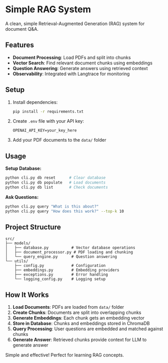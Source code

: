 # Simple RAG System

A clean, simple Retrieval-Augmented Generation (RAG) system for document Q&A.

## Features

- **Document Processing**: Load PDFs and split into chunks
- **Vector Search**: Find relevant document chunks using embeddings
- **Question Answering**: Generate answers using retrieved context
- **Observability**: Integrated with Langtrace for monitoring

## Setup

1. Install dependencies:
   ```bash
   pip install -r requirements.txt
   ```

2. Create `.env` file with your API key:
   ```
   OPENAI_API_KEY=your_key_here
   ```

3. Add your PDF documents to the `data/` folder

## Usage

**Setup Database:**
```bash
python cli.py db reset      # Clear database
python cli.py db populate   # Load documents
python cli.py db list       # Check documents
```

**Ask Questions:**
```bash
python cli.py query "What is this about?"
python cli.py query "How does this work?" --top-k 10
```

## Project Structure

```
src/
├── models/
│   ├── database.py          # Vector database operations
│   ├── document_processor.py # PDF loading and chunking
│   └── query_engine.py      # Question answering
└── utils/
    ├── config.py            # Configuration
    ├── embeddings.py        # Embedding providers
    ├── exceptions.py        # Error handling
    └── logging_config.py    # Logging setup
```

## How It Works

1. **Load Documents**: PDFs are loaded from `data/` folder
2. **Create Chunks**: Documents are split into overlapping chunks
3. **Generate Embeddings**: Each chunk gets an embedding vector
4. **Store in Database**: Chunks and embeddings stored in ChromaDB
5. **Query Processing**: User questions are embedded and matched against chunks
6. **Generate Answer**: Retrieved chunks provide context for LLM to generate answer

Simple and effective! Perfect for learning RAG concepts.
